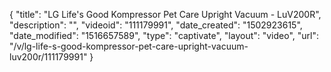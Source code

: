 {
    "title": "LG Life's Good Kompressor Pet Care Upright Vacuum - LuV200R",
    "description": "",
    "videoid": "111179991",
    "date_created": "1502923615",
    "date_modified": "1516657589",
    "type": "captivate",
    "layout": "video",
    "url": "\/v\/lg-life-s-good-kompressor-pet-care-upright-vacuum-luv200r\/111179991"
}